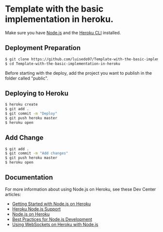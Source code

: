 # Template with the basic implementation in heroku.

Make sure you have [Node.js](http://nodejs.org/) and the [Heroku CLI](https://cli.heroku.com/) installed.

## Deployment Preparation

```sh
$ git clone https://github.com/luisedo97/Template-with-the-basic-implementation-in-heroku
$ cd Template-with-the-basic-implementation-in-heroku
```

Before starting with the deploy, add the project you want to publish in the folder called "public".

## Deploying to Heroku

```sh
$ heroku create
$ git add .
$ git commit -m "Deploy"
$ git push heroku master
$ heroku open
```

## Add Change

```sh
$ git add .
$ git commit -m "Add changes"
$ git push heroku master
$ heroku open
```

## Documentation

For more information about using Node.js on Heroku, see these Dev Center articles:

- [Getting Started with Node.js on Heroku](https://devcenter.heroku.com/articles/getting-started-with-nodejs)
- [Heroku Node.js Support](https://devcenter.heroku.com/articles/nodejs-support)
- [Node.js on Heroku](https://devcenter.heroku.com/categories/nodejs)
- [Best Practices for Node.js Development](https://devcenter.heroku.com/articles/node-best-practices)
- [Using WebSockets on Heroku with Node.js](https://devcenter.heroku.com/articles/node-websockets)